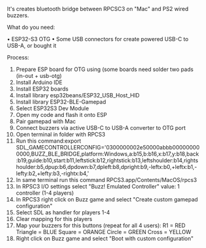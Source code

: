 It's creates bluetooth bridge between RPCSC3 on "Mac" and PS2 wired buzzers.

What do you need:

•	ESP32-S3 OTG
•	Some USB connectors for create powered USB-C to USB-A, or bought it

Process:
1.	Prepare ESP board for OTG using (some boards need solder two pads (in-out + usb-otg)
2.	Install Arduino IDE
3.	Install ESP32 boards
4.	Install library esp32beans/ESP32_USB_Host_HID
5.	Install library ESP32-BLE-Gamepad
6.	Select ESP32S3 Dev Module
7.	Open my code and flash it onto ESP
8.	Pair gamepad with Mac
9.	Connect buzzers via active USB-C to USB-A converter to OTG port
10.	Open terminal in folder with RPCS3
11.	Run this command:export SDL_GAMECONTROLLERCONFIG='0300000002e50000abbb000000000000,BUZZ_BLE_BRIDGE,platform:Windows,a:b15,b:b16,x:b17,y:b18,back:b19,guide:b10,start:b11,leftstick:b12,rightstick:b13,leftshoulder:b14,rightshoulder:b5,dpup:b6,dpdown:b7,dpleft:b8,dpright:b9,-leftx:b0,+leftx:b1,-lefty:b2,+lefty:b3,-rightx:b4,'
12.	In same terminal run this command RPCS3.app/Contents/MacOS/rpcs3
13.	In RPSC3 I/O settings select "Buzz! Emulated Controller" value: 1 controller (1-4 players)
14.	In RPCS3 right click on Buzz game and select "Create custom gamepad configuration"
15.	Select SDL as handler for players 1-4
16.	Clear mapping for this players
17.	Map your buzzers for this buttons (repeat for all 4 users):
R1 = RED
Triangle = BLUE
Square = ORANGE
Circle = GREEN
Cross = YELLOW
18.	Right click on Buzz game and select "Boot with custom configuration"

